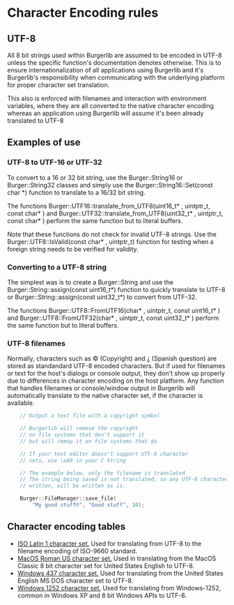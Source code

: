 ﻿# Character Encoding rules

## UTF-8

All 8 bit strings used within Burgerlib are assumed to be encoded in UTF-8 unless the specific function's documentation denotes otherwise. This is to ensure internationalization of all applications using Burgerlib and it's Burgerlib's responsibility when communicating with the underlying platform for proper character set translation.

This also is enforced with filenames and interaction with environment variables, where they are all converted to the native character encoding whereas an application using Burgerlib will assume it's been already translated to UTF-8

## Examples of use

### UTF-8 to UTF-16 or UTF-32

To convert to a 16 or 32 bit string, use the Burger::String16 or Burger::String32 classes and simply use the Burger::String16::Set(const char *) function to translate to a 16/32 bit string.

The functions Burger::UTF16::translate_from_UTF8(uint16_t* , uintptr_t, const char* ) and Burger::UTF32::translate_from_UTF8(uint32_t* , uintptr_t, const char* ) perform the same function but to literal buffers.

Note that these functions do not check for invalid UTF-8 strings. Use the Burger::UTF8::IsValid(const char* , uintptr_t) function for testing when a foreign string needs to be verified for validity.

### Converting to a UTF-8 string

The simplest was is to create a Burger::String and use the Burger::String::assign(const uint16_t*) function to quickly translate to UTF-8 or Burger::String::assign(const uint32_t*) to convert from UTF-32.

The functions Burger::UTF8::FromUTF16(char* , uintptr_t, const uint16_t* ) and Burger::UTF8::FromUTF32(char* , uintptr_t, const uint32_t* ) perform the same function but to literal buffers.

### UTF-8 filenames

Normally, characters such as © (Copyright) and ¿ (Spanish question) are stored as standandard UTF-8 encoded characters. But if used for filenames or text for the host's dialogs or console output, they don't show up properly due to differences in character encoding on the host platform. Any function that handles filenames or console/window output in Burgerlib will automatically translate to the native character set, if the character is available.

```cpp
    // Output a text file with a copyright symbol

    // Burgerlib will remove the copyright
    // on file systems that don't support it
    // but will remap it on file systems that do

    // If your text editor doesn't support UTF-8 character
    // sets, use \xA9 in your C String

    // The example below, only the filename is translated
    // The string being saved is not translated, so any UTF-8 characters
    // written, will be written as is.

    Burger::FileManager::save_file(
        "My good stuff©", "Good stuff", 10);
```

## Character encoding tables

* [ISO Latin 1 character set.](isolatin1.htm) Used for translating from UTF-8 to the filename encoding of ISO-9660 standard.
* [MacOS Roman US character set.](macromanus.htm) Used in translating from the MacOS Classic 8 bit character set for United States English to UTF-8.
* [Windows 437 character set.](windows437.htm) Used for translating from the United States English MS DOS character set to UTF-8.
* [Windows 1252 character set.](windows1252.htm) Used for translating from Windows-1252, common in Windows XP and 8 bit Windows APIs to UTF-8.
